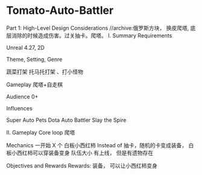 # Tomato-Auto-Battler
 
Part 1: High-Level Design Considerations
//archive:俄罗斯方块， 换皮爬塔, 底层消除的时候造成伤害。过关抽卡。爬塔。
I. Summary
Requirements

Unreal 4.27, 2D

Theme, Setting, Genre

蔬菜打架
托马托打架 、打小怪物

Gameplay
爬塔+自走棋

Audience
0+

Influences

Super Auto Pets
Dota Auto Battler
Slay the Spire

II. Gameplay
Core loop
爬塔

Mechanics
一开始 X 个 白板小西红柿 
Instead of 抽卡，随机的卡变成装备，
白板小西红柿可以穿装备变身
队伍大小 有上线， 但是有遗物存在

Objectives and Rewards
Rewards: 装备， 可以让小西红柿变身

